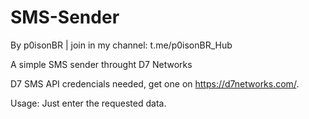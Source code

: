 # SMS-Sender
By p0isonBR | join in my channel: t.me/p0isonBR_Hub

A simple SMS sender throught D7 Networks

D7 SMS API credencials needed, get one on https://d7networks.com/.

Usage: Just enter the requested data.
